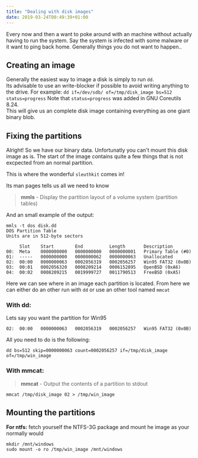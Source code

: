 ```yaml
---
title: "Dealing with disk images"
date: 2019-03-24T00:49:39+01:00
---
```


Every now and then a want to poke around with an machine without actually having to run the system.
Say the system is infected with some malware or it want to ping back home. 
Generally things you do not want to happen..

## Creating an image

Generally the easiest way to image a disk is simply to run `dd`.  
Its advisable to use an write-blocker if possible to avoid writing anything to the drive.
For example: ```dd if=/dev/sdb/ of=/tmp/disk_image bs=512 status=progress```
Note that `status=progress` was added in GNU Coreutils 8.24.  
This will give us an complete disk image containing everything as one giant binary blob.


## Fixing the partitions

Alright! So we have our binary data. Unfortunatly you can't mount this disk image as is. The start of the image contains
quite a few things that is not excpected from an normal partition.

This is where the wonderful `sleuthkit` comes in!

Its man pages tells us all we need to know
> **mmls** - Display the partition layout of a volume system  (partition tables)

And an small example of the output:
```
mmls -t dos disk.dd
DOS Partition Table
Units are in 512-byte sectors

     Slot    Start        End          Length       Description
00:  Meta    0000000000   0000000000   0000000001   Primary Table (#0)
01:  -----   0000000000   0000000062   0000000063   Unallocated
02:  00:00   0000000063   0002056319   0002056257   Win95 FAT32 (0x0B)
03:  00:01   0002056320   0008209214   0006152895   OpenBSD (0xA6)
04:  00:02   0008209215   0019999727   0011790513   FreeBSD (0xA5)
```
Here we can see where in an image each partition is located.
From here we can either do an other run with `dd` or use an other tool named `mmcat`

### With dd:
Lets say you want the partition for Win95
```
02:  00:00   0000000063   0002056319   0002056257   Win95 FAT32 (0x0B)
```

All you need to do is the following:

```
dd bs=512 skip=0000000063 count=0002056257 if=/tmp/disk_image of=/tmp/win_image
```


### With mmcat:

> **mmcat** - Output the contents of a partition to stdout

```
mmcat /tmp/disk_image 02 > /tmp/win_image
```

## Mounting the partitions

**For ntfs:**
fetch yourself the NTFS-3G package and mount he image as your normally would

```
mkdir /mnt/windows
sudo mount -o ro /tmp/win_image /mnt/windows
```


